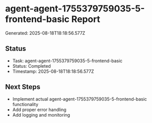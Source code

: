 # agent-agent-1755379759035-5-frontend-basic Report

Generated: 2025-08-18T18:18:56.577Z

## Status
- Task: agent-agent-1755379759035-5-frontend-basic
- Status: Completed
- Timestamp: 2025-08-18T18:18:56.577Z

## Next Steps
- Implement actual agent-agent-1755379759035-5-frontend-basic functionality
- Add proper error handling
- Add logging and monitoring
